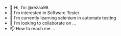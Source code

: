 - 👋 Hi, I’m @rezaa98
- 👀 I’m interested in Software Tester
- 🌱 I’m currently learning selenium in automate testing
- 💞️ I’m looking to collaborate on ...
- 📫 How to reach me ...

<!---
rezaa98/rezaa98 is a ✨ special ✨ repository because its `README.md` (this file) appears on your GitHub profile.
You can click the Preview link to take a look at your changes.
--->
